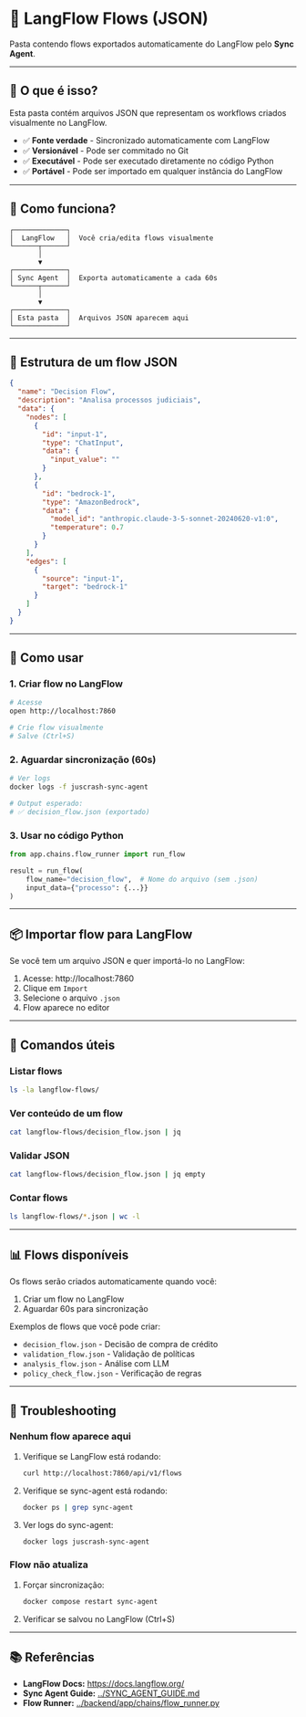 # 📁 LangFlow Flows (JSON)

Pasta contendo flows exportados automaticamente do LangFlow pelo **Sync Agent**.

---

## 🎯 O que é isso?

Esta pasta contém arquivos JSON que representam os workflows criados visualmente no LangFlow.

- ✅ **Fonte verdade** - Sincronizado automaticamente com LangFlow
- ✅ **Versionável** - Pode ser commitado no Git
- ✅ **Executável** - Pode ser executado diretamente no código Python
- ✅ **Portável** - Pode ser importado em qualquer instância do LangFlow

---

## 🔄 Como funciona?

```
┌─────────────┐
│  LangFlow   │  Você cria/edita flows visualmente
└──────┬──────┘
       │
       ▼
┌─────────────┐
│ Sync Agent  │  Exporta automaticamente a cada 60s
└──────┬──────┘
       │
       ▼
┌─────────────┐
│ Esta pasta  │  Arquivos JSON aparecem aqui
└─────────────┘
```

---

## 📝 Estrutura de um flow JSON

```json
{
  "name": "Decision Flow",
  "description": "Analisa processos judiciais",
  "data": {
    "nodes": [
      {
        "id": "input-1",
        "type": "ChatInput",
        "data": {
          "input_value": ""
        }
      },
      {
        "id": "bedrock-1",
        "type": "AmazonBedrock",
        "data": {
          "model_id": "anthropic.claude-3-5-sonnet-20240620-v1:0",
          "temperature": 0.7
        }
      }
    ],
    "edges": [
      {
        "source": "input-1",
        "target": "bedrock-1"
      }
    ]
  }
}
```

---

## 🚀 Como usar

### **1. Criar flow no LangFlow**

```bash
# Acesse
open http://localhost:7860

# Crie flow visualmente
# Salve (Ctrl+S)
```

### **2. Aguardar sincronização (60s)**

```bash
# Ver logs
docker logs -f juscrash-sync-agent

# Output esperado:
# ✅ decision_flow.json (exportado)
```

### **3. Usar no código Python**

```python
from app.chains.flow_runner import run_flow

result = run_flow(
    flow_name="decision_flow",  # Nome do arquivo (sem .json)
    input_data={"processo": {...}}
)
```

---

## 📦 Importar flow para LangFlow

Se você tem um arquivo JSON e quer importá-lo no LangFlow:

1. Acesse: http://localhost:7860
2. Clique em `Import`
3. Selecione o arquivo `.json`
4. Flow aparece no editor

---

## 🔧 Comandos úteis

### **Listar flows**
```bash
ls -la langflow-flows/
```

### **Ver conteúdo de um flow**
```bash
cat langflow-flows/decision_flow.json | jq
```

### **Validar JSON**
```bash
cat langflow-flows/decision_flow.json | jq empty
```

### **Contar flows**
```bash
ls langflow-flows/*.json | wc -l
```

---

## 📊 Flows disponíveis

Os flows serão criados automaticamente quando você:
1. Criar um flow no LangFlow
2. Aguardar 60s para sincronização

Exemplos de flows que você pode criar:
- `decision_flow.json` - Decisão de compra de crédito
- `validation_flow.json` - Validação de políticas
- `analysis_flow.json` - Análise com LLM
- `policy_check_flow.json` - Verificação de regras

---

## 🐛 Troubleshooting

### **Nenhum flow aparece aqui**

1. Verifique se LangFlow está rodando:
   ```bash
   curl http://localhost:7860/api/v1/flows
   ```

2. Verifique se sync-agent está rodando:
   ```bash
   docker ps | grep sync-agent
   ```

3. Ver logs do sync-agent:
   ```bash
   docker logs juscrash-sync-agent
   ```

### **Flow não atualiza**

1. Forçar sincronização:
   ```bash
   docker compose restart sync-agent
   ```

2. Verificar se salvou no LangFlow (Ctrl+S)

---

## 📚 Referências

- **LangFlow Docs:** https://docs.langflow.org/
- **Sync Agent Guide:** [../SYNC_AGENT_GUIDE.md](../SYNC_AGENT_GUIDE.md)
- **Flow Runner:** [../backend/app/chains/flow_runner.py](../backend/app/chains/flow_runner.py)
